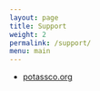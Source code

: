 ```yaml
---
layout: page
title: Support
weight: 2
permalink: /support/
menu: main
---
```


* [potassco.org](https://potassco.org/)
